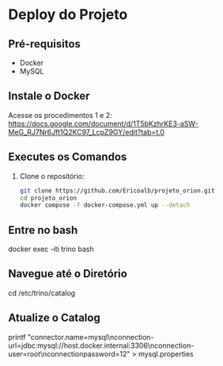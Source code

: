 # Deploy do Projeto

## Pré-requisitos
- Docker
- MySQL

## Instale o Docker
Acesse os procedimentos 1 e 2: https://docs.google.com/document/d/1T5bKzhrKE3-aSW-MeG_RJ7Nr6Jft1Q2KC97_LcpZ9GY/edit?tab=t.0

## Executes os Comandos
1. Clone o repositório:
   ```bash
   git clone https://github.com/Ericoalb/projeto_orion.git
   cd projeto_orion
   docker compose -f docker-compose.yml up --detach
## Entre no bash
docker exec -iti trino bash
## Navegue até o Diretório
cd /etc/trino/catalog
## Atualize o Catalog
printf "connector.name=mysql\nconnection-url=jdbc:mysql://host.docker.internal:3306\nconnection-user=root\nconnectionpassword=12" > mysql.properties


